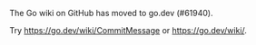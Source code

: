 The Go wiki on GitHub has moved to go.dev (#61940).

Try <https://go.dev/wiki/CommitMessage> or <https://go.dev/wiki/>.

